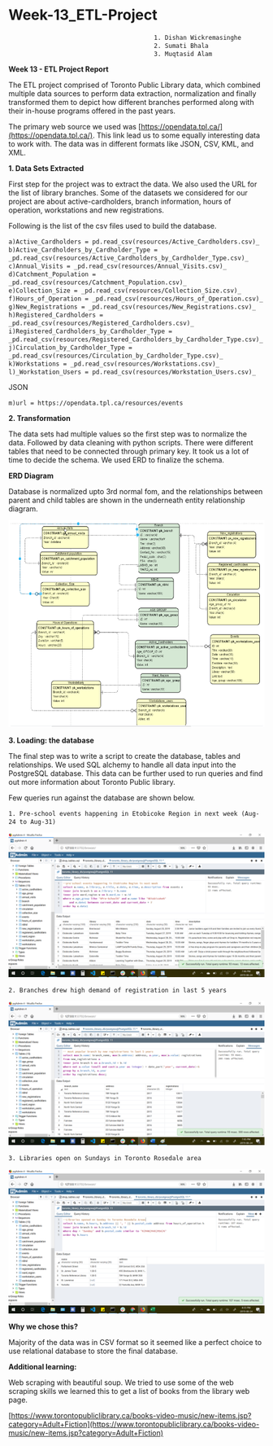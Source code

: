 # Week-13_ETL-Project

											1. Dishan Wickremasinghe
											2. Sumati Bhala
											3. Muqtasid Alam


**Week 13 - ETL Project Report**

The ETL project comprised of Toronto Public Library data, which combined multiple data sources to perform data extraction, normalization and finally transformed them to depict how different branches performed along with their in-house programs offered in the past years.

The primary web source we used was [https://opendata.tpl.ca/](https://opendata.tpl.ca/). This link lead us to some equally interesting data to work with. The data was in different formats like JSON, CSV, KML, and XML.

**1. Data Sets Extracted**

First step for the project was to extract the data. We also used the URL for the list of library branches. Some of the datasets we considered for our project are about active-cardholders, branch information, hours of operation, workstations and new registrations.

Following is the list of the csv files used to build the database.

	a)Active_Cardholders = pd.read_csv(resources/Active_Cardholders.csv)_
	b)Active_Cardholders_by_Cardholder_Type = _pd.read_csv(resources/Active_Cardholders_by_Cardholder_Type.csv)_
	c)Annual_Visits = _pd.read_csv(resources/Annual_Visits.csv)_
	d)Catchment_Population = _pd.read_csv(resources/Catchment_Population.csv)_
	e)Collection_Size = _pd.read_csv(resources/Collection_Size.csv)_
	f)Hours_of_Operation = _pd.read_csv(resources/Hours_of_Operation.csv)_
	g)New_Registrations = _pd.read_csv(resources/New_Registrations.csv)_
	h)Registered_Cardholders = _pd.read_csv(resources/Registered_Cardholders.csv)_
	i)Registered_Cardholders_by_Cardholder_Type = _pd.read_csv(resources/Registered_Cardholders_by_Cardholder_Type.csv)_
	j)Circulation_by_Cardholder_Type = _pd.read_csv(resources/Circulation_by_Cardholder_Type.csv)_
	k)Workstations = _pd.read_csv(resources/Workstations.csv)_
	l)_Workstation_Users = pd.read_csv(resources/Workstation_Users.csv)_

JSON

	m)url = https://opendata.tpl.ca/resources/events

**2. Transformation**

The data sets had multiple values so the first step was to normalize the data. Followed by data cleaning with python scripts. There were different tables that need to be connected through primary key. It took us a lot of time to decide the schema. We used ERD to finalize the schema.

**ERD Diagram**

Database is normalized upto 3rd normal fom, and the relationships between parent and child tables are shown in the underneath entity relationship diagram.

![ERD Diagram](erd.png)

**3. Loading: the database**

The final step was to write a script to create the database, tables and relationships. We used SQL alchemy to handle all data input into the PostgreSQL database. This data can be further used to run queries and find out more information about Toronto Public library.

Few queries run against the database are shown below.

	1. Pre-school events happening in Etobicoke Region in next week (Aug-24 to Aug-31)

![Query 1](query1.png)


	2. Branches drew high demand of registration in last 5 years

![Query 2](query2.png)


	3. Libraries open on Sundays in Toronto Rosedale area

![Query 3](query3.png)


**Why we chose this?**

Majority of the data was in CSV format so it seemed like a perfect choice to use relational database to store the final database.

**Additional learning:**

Web scraping with beautiful soup. We tried to use some of the web scraping skills we learned this to get a list of books from the library web page.

[https://www.torontopubliclibrary.ca/books-video-music/new-items.jsp?category=Adult+Fiction](https://www.torontopubliclibrary.ca/books-video-music/new-items.jsp?category=Adult+Fiction)
